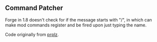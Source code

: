 ## Command Patcher

Forge in 1.8 doesn't check for if the message starts with "/", in which can make mod 
commands register and be fired upon just typing the name. 

Code originally from [prplz](https://github.com/prplz).